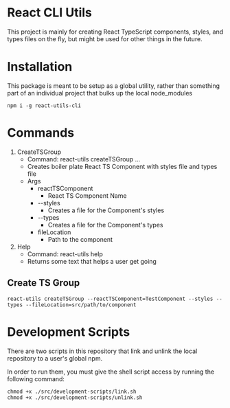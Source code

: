 # React CLI Utils
This project is mainly for creating React TypeScript components, styles, and types files on the fly, but might be used for other things in the future.

# Installation
This package is meant to be setup as a global utility, rather than something part of an individual project that bulks up the local node_modules

```
npm i -g react-utils-cli
```

# Commands
1. CreateTSGroup
    - Command: react-utils createTSGroup ...
    - Creates boiler plate React TS Component with styles file and types file
    - Args
        - reactTSComponent
            - React TS Component Name
        - --styles
            - Creates a file for the Component's styles
        - --types
            - Creates a file for the Component's types
        - fileLocation
            - Path to the component
2. Help
    - Command: react-utils help
    - Returns some text that helps a user get going


## Create TS Group
```
react-utils createTSGroup --reactTSComponent=TestComponent --styles --types --fileLocation=src/path/to/component

```

# Development Scripts
There are two scripts in this repository that link and unlink the local repository to a user's global npm.

In order to run them, you must give the shell script access by running the following command:
```
chmod +x ./src/development-scripts/link.sh
chmod +x ./src/development-scripts/unlink.sh
```